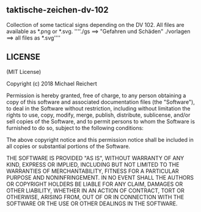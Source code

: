 ## taktische-zeichen-dv-102

Collection of some tactical signs depending on the DV 102.
All files are available as *.png or *.svg.
''''./gs   ==>   "Gefahren und Schäden"
./vorlagen    ==> all files as *.svg''''
## LICENSE

(MIT License)

Copyright (c) 2018 Michael Reichert

Permission is hereby granted, free of charge, to any person obtaining
a copy of this software and associated documentation files (the
"Software"), to deal in the Software without restriction, including
without limitation the rights to use, copy, modify, merge, publish,
distribute, sublicense, and/or sell copies of the Software, and to
permit persons to whom the Software is furnished to do so, subject to
the following conditions:

The above copyright notice and this permission notice shall be
included in all copies or substantial portions of the Software.

THE SOFTWARE IS PROVIDED "AS IS", WITHOUT WARRANTY OF ANY KIND,
EXPRESS OR IMPLIED, INCLUDING BUT NOT LIMITED TO THE WARRANTIES OF
MERCHANTABILITY, FITNESS FOR A PARTICULAR PURPOSE AND
NONINFRINGEMENT. IN NO EVENT SHALL THE AUTHORS OR COPYRIGHT HOLDERS BE
LIABLE FOR ANY CLAIM, DAMAGES OR OTHER LIABILITY, WHETHER IN AN ACTION
OF CONTRACT, TORT OR OTHERWISE, ARISING FROM, OUT OF OR IN CONNECTION
WITH THE SOFTWARE OR THE USE OR OTHER DEALINGS IN THE SOFTWARE.
